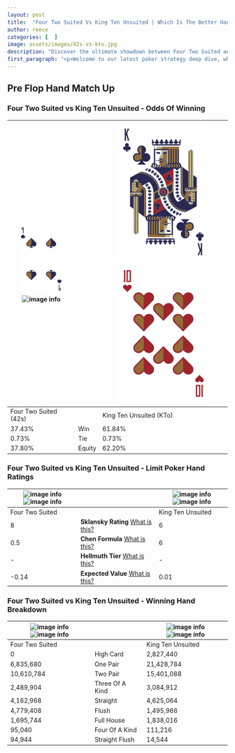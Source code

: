 ```yaml
---
layout: post
title:  "Four Two Suited Vs King Ten Unsuited | Which Is The Better Hand In Poker? A Complete Guide"
author: reece
categories: [  ]
image: assets/images/42s-vs-kto.jpg
description: "Discover the ultimate showdown between Four Two Suited and King Ten Unsuited in poker! Uncover the odds, strategies, and scenarios where one hand triumphs over the other. Get ready to up your poker game with this thrilling analysis."
first_paragraph: "<p>Welcome to our latest poker strategy deep dive, where we're pitting two distinct hands against each other in a high-stakes showdown: Four Two Suited vs King Ten Unsuited.</p><p>In the dynamic world of poker, every decision counts, and knowing which hand holds the upper hand is key to your success at the table.</p><p>In this article, we'll dissect these two hands, explore the scenarios where one dominates the other, and equip you with the knowledge to make strategic choices that can tip the odds in your favor.</p><p>Get ready to unravel the intriguing dynamics of these poker hands and elevate your game to new heights.</p>"
---
```




[comment]: # (sp0)

## Pre Flop Hand Match Up

<div class="table hand-ratings" markdown="1"> 



### Four Two Suited vs King Ten Unsuited - Odds Of Winning


    
| ![image info](assets/images/hand1/4.png) ![image info](assets/images/hand1/2s.png) |  | ![image info](assets/images/hand2/k.png) ![image info](assets/images/hand2/to.png) |
| -------- | -------- | -------- |
| Four Two Suited (42s) |  | King Ten Unsuited (KTo) |
| 37.43% | Win | 61.84% |
| 0.73% | Tie | 0.73% |
| 37.80% | Equity | 62.20% |




[comment]: # (sp1)



### Four Two Suited vs King Ten Unsuited - Limit Poker Hand Ratings


    
| ![image info](https://www.riverpairs.com/assets/images/hand1/4.png) ![image info](https://www.riverpairs.com/assets/images/hand1/2s.png) |  | ![image info](https://www.riverpairs.com/assets/images/hand2/k.png) ![image info](https://www.riverpairs.com/assets/images/hand2/to.png) |
| -------- | -------- | -------- |
| Four Two Suited |  | King Ten Unsuited |
| 8 | **Sklansky Rating** [What is this?](/sklansky-rating-explained) | 6 |
| 0.5 | **Chen Formula** [What is this?](/chen-formula-explained) | 6 |
| - | **Hellmuth Tier** [What is this?](/Hellmuth-tier-explained) | - |
| -0.14 | **Expected Value** [What is this?](/expected-value-explained) | 0.01 |




[comment]: # (sp2)



### Four Two Suited vs King Ten Unsuited - Winning Hand Breakdown


    
| ![image info](https://www.riverpairs.com/assets/images/hand1/4.png) ![image info](https://www.riverpairs.com/assets/images/hand1/2s.png) |  | ![image info](https://www.riverpairs.com/assets/images/hand2/k.png) ![image info](https://www.riverpairs.com/assets/images/hand2/to.png) |
| -------- | -------- | -------- |
| Four Two Suited |  | King Ten Unsuited |
| 0 | High Card | 2,827,440 |
| 6,835,680 | One Pair | 21,428,784 |
| 10,610,784 | Two Pair | 15,401,088 |
| 2,489,904 | Three Of A Kind | 3,084,912 |
| 4,162,968 | Straight | 4,625,064 |
| 4,779,408 | Flush | 1,495,968 |
| 1,695,744 | Full House | 1,838,016 |
| 95,040 | Four Of A Kind | 111,216 |
| 94,944 | Straight Flush | 14,544 |




[comment]: # (sp3)



</div>

[comment]: # (sp4)



[comment]: # (sp5)

